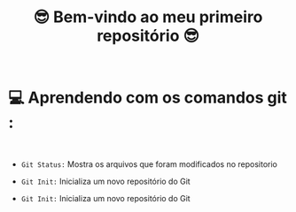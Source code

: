 <h1 align="center"> 
  😎 Bem-vindo ao meu primeiro repositório 😎
</h1>
<br>

  # 💻 Aprendendo com os comandos git :
  <br>
  
- `Git Status:`  Mostra os arquivos que foram modificados no repositorio

- `Git Init:`  Inicializa um novo repositório do Git

- `Git Init:`  Inicializa um novo repositório do Git

  
